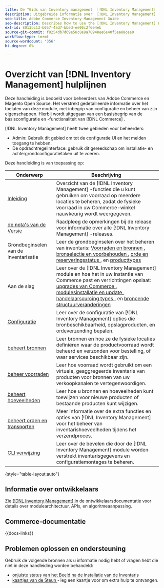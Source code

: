 ```yaml
---
title: De "Gids van Inventory management  [!DNL Inventory Management]  Gids"
description: Uitgebreide informatie over  [!DNL Inventory Management]  voor de beheerders van Adobe Commerce en van de Magento Open Source, met inbegrip van migratie en configuratie.
seo-title: Adobe Commerce Inventory Management Guide
seo-description: Describes how to use the [!DNL Inventory Management] module in Adobe Commerce or Magento Open Source.
exl-id: 8013bc13-b057-4ad7-bbed-ee00c2f6e4eb
source-git-commit: f8254db7d69e58c8e9a78948ee6e40f5ea88cea0
workflow-type: tm+mt
source-wordcount: '356'
ht-degree: 0%

---
```


# Overzicht van [!DNL Inventory Management] hulplijnen

Deze handleiding is bedoeld voor beheerders van Adobe Commerce en Magento Open Source. Het verstrekt gedetailleerde informatie over het toelaten van deze module, met inbegrip van configuratie en beheer van zijn eigenschappen. Hierbij wordt uitgegaan van een basisbegrip van de basisconfiguratie en -functionaliteit van [!DNL Commerce] .

[!DNL Inventory Management] heeft twee gebieden voor beheerders:

- Admin: Gebruik dit gebied om tot de configuratie UI en het melden toegang te hebben.
- De opdrachtregelinterface: gebruik dit gereedschap om installatie- en achtergrondconfiguratietaken uit te voeren.

Deze handleiding is van toepassing op:

| Onderwerp | Beschrijving |
| ------- | ----------- |
| [ Inleiding ](introduction.md) | Overzicht van de [!DNL Inventory Management] -functies die u kunt gebruiken om voorraad op meerdere locaties te beheren, zodat de fysieke voorraad in uw Commerce-winkel nauwkeurig wordt weergegeven. |
| [ de nota&#39;s van de Versie ](release-notes.md) | Raadpleeg de opmerkingen bij de release voor informatie over alle [!DNL Inventory Management] -releases. |
| Grondbeginselen van de inventarisatie | Leer de grondbeginselen over het beheren van inventaris: [ Voorraden en bronnen ](sources-stocks.md), [ bronselectie en voorbehouden ](selection-reservations.md), [ orde en reserveringsstatus ](order-status.md), en [ producttypes ](product-types.md) |
| Aan de slag | Leer over de [!DNL Inventory Management] module en hoe het in uw instantie van Commerce past en verrichtingen opslaat: [ upgrades van Commerce ](migrate.md), [ modulesinstallatie en update ](install-update.md), [ handelaarsourcing types ](merchant-sourcing.md), en [ broncende structuurveranderingen ](expand-restructure.md) |
| [ Configuratie ](configuration.md) | Leer over de configuratie van [!DNL Inventory Management] opties die bronbeschikbaarheid, opslagproducten, en ordeverzending bepalen. |
| [ beheert bronnen ](sources-manage.md) | Leer bronnen en hoe ze de fysieke locaties definiëren waar de productvoorraad wordt beheerd en verzonden voor bestelling, of waar services beschikbaar zijn. |
| [ beheer voorraden ](stocks-manage.md) | Leer hoe voorraad wordt gebruikt om een virtuele, geaggregeerde inventaris van producten voor bronnen van uw verkoopkanalen te vertegenwoordigen. |
| [ beheert hoeveelheden ](quantities-manage.md) | Leer hoe u bronnen en hoeveelheden kunt toewijzen voor nieuwe producten of bestaande producten kunt wijzigen. |
| [ beheert orden en transporten ](shipments.md) | Meer informatie over de extra functies en opties van [!DNL Inventory Management] voor het beheer van inventarishoeveelheden tijdens het verzendproces. |
| [ CLI verwijzing ](cli.md) | Leer over de bevelen die door de [!DNL Inventory Management] module worden verstrekt inventarisgegevens en configuratiemontages te beheren. |

{style="table-layout:auto"}

## Informatie over ontwikkelaars

Zie [[!DNL Inventory Management] ](https://developer.adobe.com/commerce/webapi/rest/inventory/) in de ontwikkelaarsdocumentatie voor details over modulearchitectuur, APIs, en algoritmeaanpassing.

## Commerce-documentatie

{{docs-links}}

## Problemen oplossen en ondersteuning

Gebruik de volgende bronnen als u informatie nodig hebt of vragen hebt die niet in deze handleiding worden behandeld:

- [ onjuiste status van het Beeld na de installatie van de Inventaris ](https://experienceleague.adobe.com/docs/commerce-knowledge-base/kb/troubleshooting/miscellaneous/stock-status-incorrect-after-magento-inventory-install.html)
- [ kaartjes van de Steun ](https://experienceleague.adobe.com/docs/commerce-knowledge-base/kb/help-center-guide/magento-help-center-user-guide.html#submit-ticket) - leg een kaartje voor om extra hulp te ontvangen.
